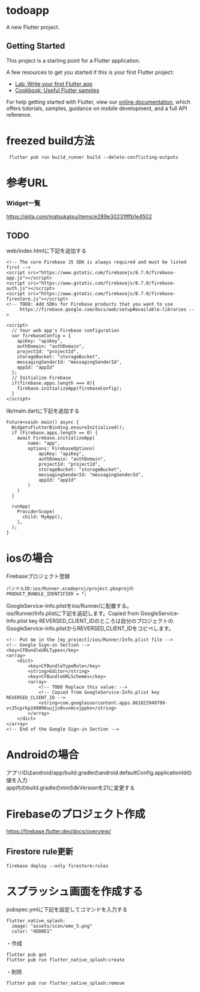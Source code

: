 # todoapp

A new Flutter project.

## Getting Started

This project is a starting point for a Flutter application.

A few resources to get you started if this is your first Flutter project:

- [Lab: Write your first Flutter app](https://flutter.dev/docs/get-started/codelab)
- [Cookbook: Useful Flutter samples](https://flutter.dev/docs/cookbook)

For help getting started with Flutter, view our
[online documentation](https://flutter.dev/docs), which offers tutorials,
samples, guidance on mobile development, and a full API reference.

# freezed build方法
```
 flutter pub run build_runner build --delete-conflicting-outputs
```
 # 参考URL
### Widget一覧
https://qiita.com/matsukatsu/items/e289e30231fffb1e4502

## TODO
web/index.htmlに下記を追加する
```
<!-- The core Firebase JS SDK is always required and must be listed first -->
<script src="https://www.gstatic.com/firebasejs/8.7.0/firebase-app.js"></script>
<script src="https://www.gstatic.com/firebasejs/8.7.0/firebase-auth.js"></script>
<script src="https://www.gstatic.com/firebasejs/8.7.0/firebase-firestore.js"></script>
<!-- TODO: Add SDKs for Firebase products that you want to use
     https://firebase.google.com/docs/web/setup#available-libraries -->

<script>
  // Your web app's Firebase configuration
  var firebaseConfig = {
    apiKey: "apiKey",
    authDomain: "authDomain",
    projectId: "projectId",
    storageBucket: "storageBucket",
    messagingSenderId: "messagingSenderId",
    appId: "appId"
  };
  // Initialize Firebase
  if(firebase.apps.length === 0){
    firebase.initializeApp(firebaseConfig);
  }
</script>
```
lib/main.dartに下記を追加する
```
Future<void> main() async {
  WidgetsFlutterBinding.ensureInitialized();
  if (Firebase.apps.length == 0) {
    await Firebase.initializeApp(
        name: "app",
        options: FirebaseOptions(
            apiKey: "apiKey",
            authDomain: "authDomain",
            projectId: "projectId",
            storageBucket: "storageBucket",
            messagingSenderId: "messagingSenderId",
            appId: "appId"
        )
    )
  }

  runApp(
    ProviderScope(
      child: MyApp(),
    ),
  );
}
```
# iosの場合
Firebaseプロジェクト登録 　<br>
  ```
  バンドルID:ios/Runner.xcodeproj/project.pbxprojのPRODUCT_BUNDLE_IDENTIFIER = *;
  ```
GoogleService-Info.plistをios/Runner/に配置する。　<br>
ios/Runner/Info.plistに下記を追記します。Copied from GoogleService-Info.plist key REVERSED_CLIENT_IDのところは自分のプロジェクトのGoogleService-Info.plistからREVERSED_CLIENT_IDをコピペします。
```
<!-- Put me in the [my_project]/ios/Runner/Info.plist file -->
<!-- Google Sign-in Section -->
<key>CFBundleURLTypes</key>
<array>
    <dict>
        <key>CFBundleTypeRole</key>
        <string>Editor</string>
        <key>CFBundleURLSchemes</key>
        <array>
            <!-- TODO Replace this value: -->
            <!-- Copied from GoogleService-Info.plist key REVERSED_CLIENT_ID -->
            <string>com.googleusercontent.apps.861823949799-vc35cprkp249096uujjn0vvnmcvjppkn</string>
        </array>
    </dict>
</array>
<!-- End of the Google Sign-in Section -->
```

# Androidの場合　<br>
アプリIDはandroid/app/build.gradleのandroid.defaultConfig.applicationIdの値を入力 <br>
app内のbuild.gradleのminSdkVersionを21に変更する <br>

# Firebaseのプロジェクト作成
https://firebase.flutter.dev/docs/overview/

## Firestore rule更新
```
firebase deploy --only firestore:rules
```
# スプラッシュ画面を作成する
pubspec.ymlに下記を設定してコマンドを入力する <br>
```
flutter_native_splash:
  image: "assets/icon/emo_5.png"
  color: "4DD0E1"
```
・作成
```
flutter pub get
flutter pub run flutter_native_splash:create
```
・削除
```
flutter pub run flutter_native_splash:remove
```